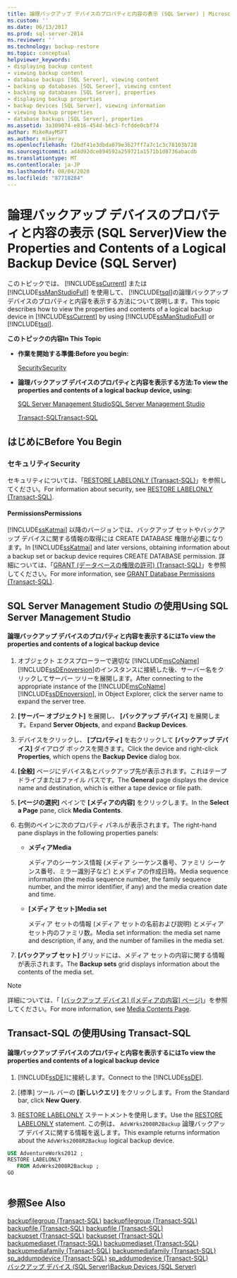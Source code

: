 ```yaml
---
title: 論理バックアップ デバイスのプロパティと内容の表示 (SQL Server) | Microsoft Docs
ms.custom: ''
ms.date: 06/13/2017
ms.prod: sql-server-2014
ms.reviewer: ''
ms.technology: backup-restore
ms.topic: conceptual
helpviewer_keywords:
- displaying backup content
- viewing backup content
- database backups [SQL Server], viewing content
- backing up databases [SQL Server], viewing content
- backing up databases [SQL Server], properties
- displaying backup properties
- backup devices [SQL Server], viewing information
- viewing backup properties
- database backups [SQL Server], properties
ms.assetid: 3a309074-e816-454d-b6c3-fcfdde0cbf74
author: MikeRayMSFT
ms.author: mikeray
ms.openlocfilehash: f2bdf41e3dbda079e3627ff7a7c1c3c78103b728
ms.sourcegitcommit: ad4d92dce894592a259721a1571b1d8736abacdb
ms.translationtype: MT
ms.contentlocale: ja-JP
ms.lasthandoff: 08/04/2020
ms.locfileid: "87718284"
---
```

# <a name="view-the-properties-and-contents-of-a-logical-backup-device-sql-server"></a><span data-ttu-id="87778-102">論理バックアップ デバイスのプロパティと内容の表示 (SQL Server)</span><span class="sxs-lookup"><span data-stu-id="87778-102">View the Properties and Contents of a Logical Backup Device (SQL Server)</span></span>
  <span data-ttu-id="87778-103">このトピックでは、 [!INCLUDE[ssCurrent](../../includes/sscurrent-md.md)] または [!INCLUDE[ssManStudioFull](../../includes/ssmanstudiofull-md.md)] を使用して、 [!INCLUDE[tsql](../../includes/tsql-md.md)]の論理バックアップ デバイスのプロパティと内容を表示する方法について説明します。</span><span class="sxs-lookup"><span data-stu-id="87778-103">This topic describes how to view the properties and contents of a logical backup device in [!INCLUDE[ssCurrent](../../includes/sscurrent-md.md)] by using [!INCLUDE[ssManStudioFull](../../includes/ssmanstudiofull-md.md)] or [!INCLUDE[tsql](../../includes/tsql-md.md)].</span></span>  
  
 <span data-ttu-id="87778-104">**このトピックの内容**</span><span class="sxs-lookup"><span data-stu-id="87778-104">**In This Topic**</span></span>  
  
-   <span data-ttu-id="87778-105">**作業を開始する準備:**</span><span class="sxs-lookup"><span data-stu-id="87778-105">**Before you begin:**</span></span>  
  
     [<span data-ttu-id="87778-106">Security</span><span class="sxs-lookup"><span data-stu-id="87778-106">Security</span></span>](#Security)  
  
-   <span data-ttu-id="87778-107">**論理バックアップ デバイスのプロパティと内容を表示する方法:**</span><span class="sxs-lookup"><span data-stu-id="87778-107">**To view the properties and contents of a logical backup device, using:**</span></span>  
  
     [<span data-ttu-id="87778-108">SQL Server Management Studio</span><span class="sxs-lookup"><span data-stu-id="87778-108">SQL Server Management Studio</span></span>](#SSMSProcedure)  
  
     [<span data-ttu-id="87778-109">Transact-SQL</span><span class="sxs-lookup"><span data-stu-id="87778-109">Transact-SQL</span></span>](#TsqlProcedure)  
  
##  <a name="before-you-begin"></a><a name="BeforeYouBegin"></a> <span data-ttu-id="87778-110">はじめに</span><span class="sxs-lookup"><span data-stu-id="87778-110">Before You Begin</span></span>  
  
###  <a name="security"></a><a name="Security"></a> <span data-ttu-id="87778-111">セキュリティ</span><span class="sxs-lookup"><span data-stu-id="87778-111">Security</span></span>  
 <span data-ttu-id="87778-112">セキュリティについては、「[RESTORE LABELONLY &#40;Transact-SQL&#41;](/sql/t-sql/statements/restore-statements-labelonly-transact-sql)」を参照してください。</span><span class="sxs-lookup"><span data-stu-id="87778-112">For information about security, see [RESTORE LABELONLY &#40;Transact-SQL&#41;](/sql/t-sql/statements/restore-statements-labelonly-transact-sql).</span></span>  
  
####  <a name="permissions"></a><a name="Permissions"></a> <span data-ttu-id="87778-113">Permissions</span><span class="sxs-lookup"><span data-stu-id="87778-113">Permissions</span></span>  
 <span data-ttu-id="87778-114">[!INCLUDE[ssKatmai](../../includes/sskatmai-md.md)] 以降のバージョンでは、バックアップ セットやバックアップ デバイスに関する情報の取得には CREATE DATABASE 権限が必要になります。</span><span class="sxs-lookup"><span data-stu-id="87778-114">In [!INCLUDE[ssKatmai](../../includes/sskatmai-md.md)] and later versions, obtaining information about a backup set or backup device requires CREATE DATABASE permission.</span></span> <span data-ttu-id="87778-115">詳細については、「[GRANT (データベースの権限の許可) &#40;Transact-SQL&#41;](/sql/t-sql/statements/grant-database-permissions-transact-sql)」を参照してください。</span><span class="sxs-lookup"><span data-stu-id="87778-115">For more information, see [GRANT Database Permissions &#40;Transact-SQL&#41;](/sql/t-sql/statements/grant-database-permissions-transact-sql).</span></span>  
  
##  <a name="using-sql-server-management-studio"></a><a name="SSMSProcedure"></a> <span data-ttu-id="87778-116">SQL Server Management Studio の使用</span><span class="sxs-lookup"><span data-stu-id="87778-116">Using SQL Server Management Studio</span></span>  
  
#### <a name="to-view-the-properties-and-contents-of-a-logical-backup-device"></a><span data-ttu-id="87778-117">論理バックアップ デバイスのプロパティと内容を表示するには</span><span class="sxs-lookup"><span data-stu-id="87778-117">To view the properties and contents of a logical backup device</span></span>  
  
1.  <span data-ttu-id="87778-118">オブジェクト エクスプローラーで適切な [!INCLUDE[msCoName](../../includes/msconame-md.md)] [!INCLUDE[ssDEnoversion](../../includes/ssdenoversion-md.md)]のインスタンスに接続した後、サーバー名をクリックしてサーバー ツリーを展開します。</span><span class="sxs-lookup"><span data-stu-id="87778-118">After connecting to the appropriate instance of the [!INCLUDE[msCoName](../../includes/msconame-md.md)] [!INCLUDE[ssDEnoversion](../../includes/ssdenoversion-md.md)], in Object Explorer, click the server name to expand the server tree.</span></span>  
  
2.  <span data-ttu-id="87778-119">**[サーバー オブジェクト]** を展開し、 **[バックアップ デバイス]** を展開します。</span><span class="sxs-lookup"><span data-stu-id="87778-119">Expand **Server Objects**, and expand **Backup Devices**.</span></span>  
  
3.  <span data-ttu-id="87778-120">デバイスをクリックし、 **[プロパティ]** を右クリックして **[バックアップ デバイス]** ダイアログ ボックスを開きます。</span><span class="sxs-lookup"><span data-stu-id="87778-120">Click the device and right-click **Properties**, which opens the **Backup Device** dialog box.</span></span>  
  
4.  <span data-ttu-id="87778-121">**[全般]** ページにデバイス名とバックアップ先が表示されます。これはテープ ドライブまたはファイル パスです。</span><span class="sxs-lookup"><span data-stu-id="87778-121">The **General** page displays the device name and destination, which is either a tape device or file path.</span></span>  
  
5.  <span data-ttu-id="87778-122">**[ページの選択]** ペインで **[メディアの内容]** をクリックします。</span><span class="sxs-lookup"><span data-stu-id="87778-122">In the **Select a Page** pane, click **Media Contents**.</span></span>  
  
6.  <span data-ttu-id="87778-123">右側のペインに次のプロパティ パネルが表示されます。</span><span class="sxs-lookup"><span data-stu-id="87778-123">The right-hand pane displays in the following properties panels:</span></span>  
  
    -   <span data-ttu-id="87778-124">**メディア**</span><span class="sxs-lookup"><span data-stu-id="87778-124">**Media**</span></span>  
  
         <span data-ttu-id="87778-125">メディアのシーケンス情報 (メディア シーケンス番号、ファミリ シーケンス番号、ミラー識別子など) とメディアの作成日時。</span><span class="sxs-lookup"><span data-stu-id="87778-125">Media sequence information (the media sequence number, the family sequence number, and the mirror identifier, if any) and the media creation date and time.</span></span>  
  
    -   <span data-ttu-id="87778-126">**[メディア セット]**</span><span class="sxs-lookup"><span data-stu-id="87778-126">**Media set**</span></span>  
  
         <span data-ttu-id="87778-127">メディア セットの情報 (メディア セットの名前および説明) とメディア セット内のファミリ数。</span><span class="sxs-lookup"><span data-stu-id="87778-127">Media set information: the media set name and description, if any, and the number of families in the media set.</span></span>  
  
7.  <span data-ttu-id="87778-128">**[バックアップ セット]** グリッドには、メディア セットの内容に関する情報が表示されます。</span><span class="sxs-lookup"><span data-stu-id="87778-128">The **Backup sets** grid displays information about the contents of the media set.</span></span>  
  
> [!NOTE]  
>  <span data-ttu-id="87778-129">詳細については、「 [[バックアップ デバイス] ([メディアの内容] ページ)](backup-device-media-contents-page.md)」を参照してください。</span><span class="sxs-lookup"><span data-stu-id="87778-129">For more information, see [Media Contents Page](backup-device-media-contents-page.md).</span></span>  
  
##  <a name="using-transact-sql"></a><a name="TsqlProcedure"></a> <span data-ttu-id="87778-130">Transact-SQL の使用</span><span class="sxs-lookup"><span data-stu-id="87778-130">Using Transact-SQL</span></span>  
  
#### <a name="to-view-the-properties-and-contents-of-a-logical-backup-device"></a><span data-ttu-id="87778-131">論理バックアップ デバイスのプロパティと内容を表示するには</span><span class="sxs-lookup"><span data-stu-id="87778-131">To view the properties and contents of a logical backup device</span></span>  
  
1.  <span data-ttu-id="87778-132">[!INCLUDE[ssDE](../../includes/ssde-md.md)]に接続します。</span><span class="sxs-lookup"><span data-stu-id="87778-132">Connect to the [!INCLUDE[ssDE](../../includes/ssde-md.md)].</span></span>  
  
2.  <span data-ttu-id="87778-133">[標準] ツール バーの **[新しいクエリ]** をクリックします。</span><span class="sxs-lookup"><span data-stu-id="87778-133">From the Standard bar, click **New Query**.</span></span>  
  
3.  <span data-ttu-id="87778-134">[RESTORE LABELONLY](/sql/t-sql/statements/restore-statements-labelonly-transact-sql) ステートメントを使用します。</span><span class="sxs-lookup"><span data-stu-id="87778-134">Use the [RESTORE LABELONLY](/sql/t-sql/statements/restore-statements-labelonly-transact-sql) statement.</span></span> <span data-ttu-id="87778-135">この例は、 `AdvWrks2008R2Backup` 論理バックアップ デバイスに関する情報を返します。</span><span class="sxs-lookup"><span data-stu-id="87778-135">This example returns information about the `AdvWrks2008R2Backup` logical backup device.</span></span>  
  
```sql  
USE AdventureWorks2012 ;  
RESTORE LABELONLY  
   FROM AdvWrks2008R2Backup ;  
GO  
  
```  
  
## <a name="see-also"></a><span data-ttu-id="87778-136">参照</span><span class="sxs-lookup"><span data-stu-id="87778-136">See Also</span></span>  
 <span data-ttu-id="87778-137">[backupfilegroup &#40;Transact-SQL&#41;](/sql/relational-databases/system-tables/backupfilegroup-transact-sql) </span><span class="sxs-lookup"><span data-stu-id="87778-137">[backupfilegroup &#40;Transact-SQL&#41;](/sql/relational-databases/system-tables/backupfilegroup-transact-sql) </span></span>  
 <span data-ttu-id="87778-138">[backupfile &#40;Transact-SQL&#41;](/sql/relational-databases/system-tables/backupfile-transact-sql) </span><span class="sxs-lookup"><span data-stu-id="87778-138">[backupfile &#40;Transact-SQL&#41;](/sql/relational-databases/system-tables/backupfile-transact-sql) </span></span>  
 <span data-ttu-id="87778-139">[backupset &#40;Transact-SQL&#41;](/sql/relational-databases/system-tables/backupset-transact-sql) </span><span class="sxs-lookup"><span data-stu-id="87778-139">[backupset &#40;Transact-SQL&#41;](/sql/relational-databases/system-tables/backupset-transact-sql) </span></span>  
 <span data-ttu-id="87778-140">[backupmediaset &#40;Transact-SQL&#41;](/sql/relational-databases/system-tables/backupmediaset-transact-sql) </span><span class="sxs-lookup"><span data-stu-id="87778-140">[backupmediaset &#40;Transact-SQL&#41;](/sql/relational-databases/system-tables/backupmediaset-transact-sql) </span></span>  
 <span data-ttu-id="87778-141">[backupmediafamily &#40;Transact-SQL&#41;](/sql/relational-databases/system-tables/backupmediafamily-transact-sql) </span><span class="sxs-lookup"><span data-stu-id="87778-141">[backupmediafamily &#40;Transact-SQL&#41;](/sql/relational-databases/system-tables/backupmediafamily-transact-sql) </span></span>  
 <span data-ttu-id="87778-142">[sp_addumpdevice &#40;Transact-SQL&#41;](/sql/relational-databases/system-stored-procedures/sp-addumpdevice-transact-sql) </span><span class="sxs-lookup"><span data-stu-id="87778-142">[sp_addumpdevice &#40;Transact-SQL&#41;](/sql/relational-databases/system-stored-procedures/sp-addumpdevice-transact-sql) </span></span>  
 [<span data-ttu-id="87778-143">バックアップ デバイス &#40;SQL Server&#41;</span><span class="sxs-lookup"><span data-stu-id="87778-143">Backup Devices &#40;SQL Server&#41;</span></span>](backup-devices-sql-server.md)  
  
  
